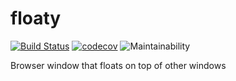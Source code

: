 # floaty

[![Build Status](https://travis-ci.org/jameszaghini/floaty.svg?branch=develop)](https://travis-ci.org/jameszaghini/floaty)
[![codecov](https://codecov.io/gh/jameszaghini/floaty/branch/develop/graph/badge.svg)](https://codecov.io/gh/jameszaghini/floaty)
![Maintainability](https://api.codeclimate.com/v1/badges/c921f9572d8f098a4be6/maintainability)

Browser window that floats on top of other windows
